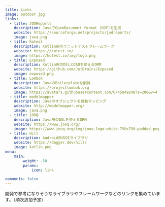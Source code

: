 ```yaml
---
title: Links
image: outdoor.jpg
links:
  - title: JODReports
    description: JavaでOpenDocument format (ODF)を生成
    website: https://sourceforge.net/projects/jodreports/
    image: java.png
  - title: Kotest
    description: Kotlin用のユニットテストフレームワーク
    website: https://kotest.io/
    image: https://kotest.io/img/logo.png
  - title: Exposed
    description: Kotlin用のDSLとDAOを使えるORM
    website: https://github.com/JetBrains/Exposed
    image: exposed.png
  - title: Lombok
    description: JavaのBoilerplateを削減
    website: https://projectlombok.org
    image: https://avatars.githubusercontent.com/u/45949248?s=200&v=4
  - title: modelmapper
    description: Javaのオブジェクトを自動マッピング
    website: http://modelmapper.org/
    image: java.png
  - title: jOOQ
    description: Java用のDSLを使えるORM
    website: https://www.jooq.org/
    image: https://www.jooq.org/img/jooq-logo-white-750x750-padded.png
  - title: Hilt
    description: Android用のDIライブラリ
    website: https://dagger.dev/hilt/
    image: kotlin.png
menu:
    main: 
        weight: -50
        params:
            icon: link

comments: false
---
```


開発で参考になりそうなライブラリやフレームワークなどのリンクを集めています。（順次追加予定）
